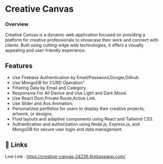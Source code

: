 
# Creative Canvas

### Overview 
Creative Canvas is a dynamic web application focused on providing a platform for creative professionals to showcase their work and connect with clients. Built using cutting-edge web technologies, it offers a visually appealing and user-friendly experience.





## Features

- Use Firebase Authentication by Email/Password,Google,Github.
- Use MongoDB for CURD Operation"
- Filtaring Data by Email and Category.
- Responsive For All Device and Use Light and Dark Mood.
- Use React Dom,Private Route,Active Link.
- Use Slider and Aos Animation.
- Personalized portfolios for users to display their creative projects, artwork, or designs.
- Fluid layouts and adaptive components using React and Tailwind CSS.
- Authentication and authorization using Node.js, Express.js, and MongoDB for secure user login and data management.






## 🔗 Links
Live Link : https://creative-canvas-24236.firebaseapp.com/

